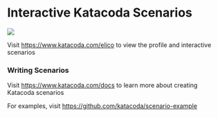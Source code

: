 # Interactive Katacoda Scenarios

[![](http://shields.katacoda.com/katacoda/elico/count.svg)](https://www.katacoda.com/elico "Get your profile on Katacoda.com")

Visit https://www.katacoda.com/elico to view the profile and interactive scenarios

### Writing Scenarios
Visit https://www.katacoda.com/docs to learn more about creating Katacoda scenarios

For examples, visit https://github.com/katacoda/scenario-example
